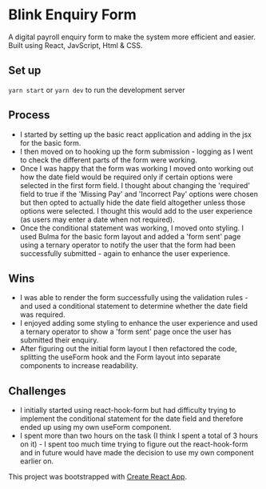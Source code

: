 # Blink Enquiry Form

A digital payroll enquiry form to make the system more efficient and easier. Built using React, JavScript, Html & CSS.

## Set up


`yarn start` or `yarn dev`  to run the development server
## Process

* I started by setting up the basic react application and adding in the jsx for the basic form.
* I then moved on to hooking up the form submission - logging as I went to check the different parts of the form were working.
* Once I was happy that the form was working I moved onto working out how the date field would be required only if certain options were selected in the first form field. I thought about changing the 'required' field to true if the 'Missing Pay' and 'Incorrect Pay' options were chosen but then opted to actually hide the date field altogether unless those options were selected. I thought this would add to the user experience (as users may enter a date when not required).
* Once the conditional statement was working, I moved onto styling. I used Bulma for the basic form layout and added a 'form sent' page using a ternary operator to notify the user that the form had been successfully submitted - again to enhance the user experience. 

## Wins

* I was able to render the form successfully using the validation rules - and used a conditional statement to determine whether the date field was required. 
* I enjoyed adding some styling to enhance the user experience and used a ternary operator to show a 'form sent' page once the user has submitted their enquiry.
* After figuring out the initial form layout I then refactored the code, splitting the useForm hook and the Form layout into separate components to increase readability. 


## Challenges


* I initially started using react-hook-form but had difficulty trying to implement the conditional statement for the date field and therefore ended up using my own useForm component. 
* I spent more than two hours on the task (I think I spent a total of 3 hours on it) - I spent too much time trying to figure out the react-hook-form and in future would have made the decision to use my own component earlier on. 






This project was bootstrapped with [Create React App](https://github.com/facebook/create-react-app).

